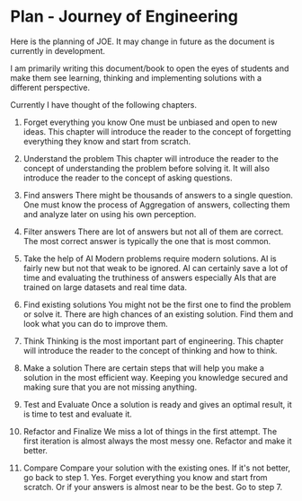 # Plan - Journey of Engineering

Here is the planning of JOE. It may change in future as the document is currently in development.

I am primarily writing this document/book to open the eyes of students and make them see learning, thinking and implementing solutions with a different perspective.

Currently I have thought of the following chapters.

1. Forget everything you know
One must be unbiased and open to new ideas. This chapter will introduce the reader to the concept of forgetting everything they know and start from scratch.

2. Understand the problem
This chapter will introduce the reader to the concept of understanding the problem before solving it. It will also introduce the reader to the concept of asking questions.

3. Find answers
There might be thousands of answers to a single question. One must know the process of Aggregation of answers, collecting them and analyze
later on using his own perception.

4. Filter answers
There are lot of answers but not all of them are correct. The most correct answer is typically the one that is most common.

5. Take the help of AI
Modern problems require modern solutions. AI is fairly new but not that weak to be ignored. AI can certainly save a lot of time and evaluating 
the truthiness of answers especially AIs that are trained on large datasets and real time data.

6. Find existing solutions
You might not be the first one to find the problem or solve it. There are high chances of an existing solution. Find them and look what you can do to improve them.

7. Think
Thinking is the most important part of engineering. This chapter will introduce the reader to the concept of thinking and how to think.

8. Make a solution
There are certain steps that will help you make a solution in the most efficient way. Keeping you knowledge secured and making sure that you are not missing anything.

9. Test and Evaluate
Once a solution is ready and gives an optimal result, it is time to test and evaluate it.

10. Refactor and Finalize
We miss a lot of things in the first attempt. The first iteration is almost always the most messy one. Refactor and make it better.

11. Compare
Compare your solution with the existing ones. If it's not better, go back to step 1. Yes. Forget everything you know and start from scratch.
Or if your answers is almost near to be the best. Go to step 7.
